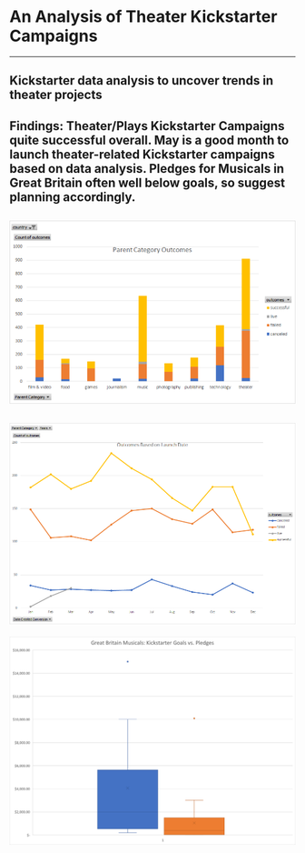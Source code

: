 # An Analysis of Theater Kickstarter Campaigns
---
Kickstarter data analysis to uncover trends in theater projects
---
Findings: Theater/Plays Kickstarter Campaigns quite successful overall. May is a good month to launch theater-related Kickstarter campaigns based on data analysis. Pledges for Musicals in Great Britain often well below goals, so suggest planning accordingly.  
---
![Parent Category Outcomes](https://github.com/adavisfoy/kickstarter-analysis/blob/main/Parent%20Category%20Outcomes.png)
---
![Outcomes Based on Launch Date](https://github.com/adavisfoy/kickstarter-analysis/blob/main/Outcomes%20Based%20on%20Launch%20Date.png)
---
![GB Musicals Box Plot - Stats](https://github.com/adavisfoy/kickstarter-analysis/blob/main/GB%20Musicals%20Box%20Plot%20-%20Stats.png)


